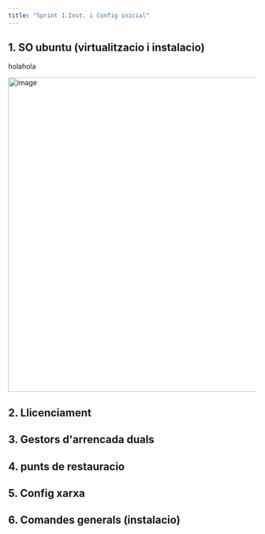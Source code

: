 ```yaml
---
title: "Sprint 1.Inst. i Config inicial"
---
```


## 1. SO ubuntu (virtualitzacio i instalacio)

holahola

<img width="845" height="637" alt="image" src="https://github.com/user-attachments/assets/e0935e00-18a8-44ff-b4e3-eafed0778720" />

## 2. Llicenciament



## 3. Gestors d'arrencada duals



## 4. punts de restauracio



## 5. Config xarxa



## 6. Comandes generals (instalacio)



